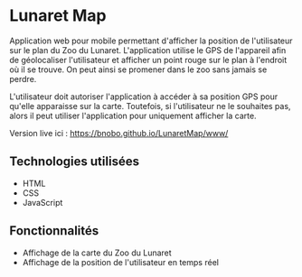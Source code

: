 # Lunaret Map

Application web pour mobile permettant d'afficher la position de l'utilisateur sur le plan du Zoo du Lunaret. L'application utilise le GPS de l'appareil afin de géolocaliser l'utilisateur et afficher un point rouge sur le plan à l'endroit où il se trouve. On peut ainsi se promener dans le zoo sans jamais se perdre.

L'utilisateur doit autoriser l'application à accéder à sa position GPS pour qu'elle apparaisse sur la carte. Toutefois, si l'utilisateur ne le souhaites pas, alors il peut utiliser l'application pour uniquement afficher la carte.

Version live ici : https://bnobo.github.io/LunaretMap/www/

## Technologies utilisées

- HTML
- CSS
- JavaScript

## Fonctionnalités

- Affichage de la carte du Zoo du Lunaret
- Affichage de la position de l'utilisateur en temps réel
